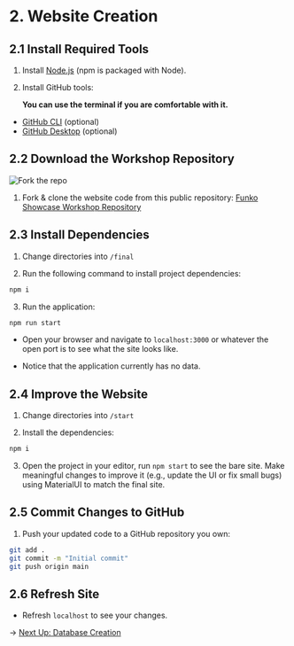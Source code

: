 # 2. Website Creation

## 2.1 Install Required Tools

1. Install [Node.js](https://nodejs.org/en) (npm is packaged with Node).
2. Install GitHub tools:

   **You can use the terminal if you are comfortable with it.**

  - [GitHub CLI](https://cli.github.com/) (optional)
  - [GitHub Desktop](https://desktop.github.com/download/) (optional)

## 2.2 Download the Workshop Repository

![Fork the repo](https://funko-workshop.nyc3.digitaloceanspaces.com/website/web-0.jpg)

1. Fork & clone the website code from this public repository:
[Funko Showcase Workshop Repository](https://github.com/do-community/funko-showcase-workshop)

## 2.3 Install Dependencies

1. Change directories into `/final`

2. Run the following command to install project dependencies:
``` bash
npm i
```

3. Run the application:
```bash
npm run start
```
- Open your browser and navigate to `localhost:3000` or whatever the open port is to see what the site looks like.

- Notice that the application currently has no data.

## 2.4 Improve the Website

1. Change directories into `/start`

2. Install the dependencies:
```bash
npm i
```

3. Open the project in your editor, run `npm start` to see the bare site. Make meaningful changes to improve it (e.g., update the UI or fix small bugs) using MaterialUI to match the final site.

## 2.5 Commit Changes to GitHub

1. Push your updated code to a GitHub repository you own:
```bash
git add .
git commit -m "Initial commit"
git push origin main
```

## 2.6 Refresh Site
- Refresh `localhost` to see your changes.

→ [Next Up: Database Creation](DATABASE.md)